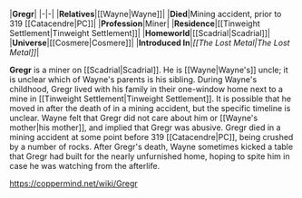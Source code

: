|**Gregr**|
|-|-|
|**Relatives**|[[Wayne\|Wayne]]|
|**Died**|Mining accident, prior to 319 [[Catacendre\|PC]]|
|**Profession**|Miner|
|**Residence**|[[Tinweight Settlement\|Tinweight Settlement]]|
|**Homeworld**|[[Scadrial\|Scadrial]]|
|**Universe**|[[Cosmere\|Cosmere]]|
|**Introduced In**|*[[The Lost Metal\|The Lost Metal]]*|

**Gregr** is a miner on [[Scadrial\|Scadrial]]. He is [[Wayne\|Wayne's]] uncle; it is unclear which of Wayne's parents is his sibling. During Wayne's childhood, Gregr lived with his family in their one-window home next to a mine in [[Tinweight Settlement\|Tinweight Settlement]]. It is possible that he moved in after the death of  in a mining accident, but the specific timeline is unclear.
Wayne felt that Gregr did not care about him or [[Wayne's mother\|his mother]], and implied that Gregr was abusive. Gregr died in a mining accident at some point before 319 [[Catacendre\|PC]], being crushed by a number of rocks. After Gregr's death, Wayne sometimes kicked a table that Gregr had built for the nearly unfurnished home, hoping to spite him in case he was watching from the afterlife.



https://coppermind.net/wiki/Gregr